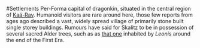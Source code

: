 ---
---

\#Settlements 
Per-Forma capital of dragonkin, situated in the central region of [Kaá-Rav](Ka%C3%A1-Rav.md). 
Humanoid visitors are rare around here, those few reports from ages ago described a vast, widely spread village of primarily stone built single storey buildings. 
Rumours have said for Skalitz to be in possession of several sacred Alder trees, such as as [that one](..\..\..\..\..\..\..\..\WIP%20or%20Projects\Dh%C3%A2t%20%C3%BAt-Bhadan.md) inhabited by *Leonis* around the end of the First Era. 
